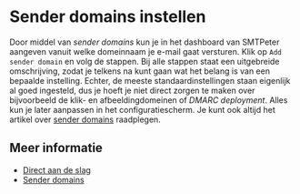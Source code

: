 # Sender domains instellen

Door middel van *sender domains* kun je in het dashboard van SMTPeter aangeven vanuit welke 
domeinnaam je e-mail gaat versturen. Klik op `Add sender domain` en volg de stappen. Bij 
alle stappen staat een uitgebreide omschrijving, zodat je telkens na kunt gaan wat het 
belang is van een bepaalde instelling. Echter, de meeste standaardinstellingen staan 
eigenlijk al goed ingesteld, dus je hoeft je niet direct zorgen te maken over 
bijvoorbeeld de klik- en afbeeldingdomeinen of *DMARC deployment*. Alles kun 
je later aanpassen in het configuratiescherm. Je kunt ook altijd het artikel 
over [sender domains](./sender-domains) raadplegen.

## Meer informatie

* [Direct aan de slag](./introduction)
* [Sender domains](./sender-domains)

